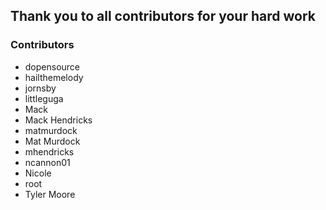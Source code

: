 ## Thank you to all contributors for your hard work

### Contributors

- dopensource
- hailthemelody
- jornsby
- littleguga
- Mack
- Mack Hendricks
- matmurdock
- Mat Murdock
- mhendricks
- ncannon01
- Nicole
- root
- Tyler Moore
